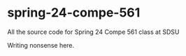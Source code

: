 # spring-24-compe-561
All the source code for Spring 24 Compe 561 class at SDSU

Writing nonsense here.